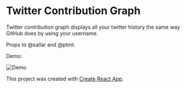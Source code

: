 # Twitter Contribution Graph

Twitter contribution graph displays all your twitter history the same way GitHub does by using your username.

Props to @sallar and @ptmt.

Demo:

![Demo](https://i.imgur.com/FOq6fUb.gif)




This project was created with [Create React App](https://github.com/facebookincubator/create-react-app).
